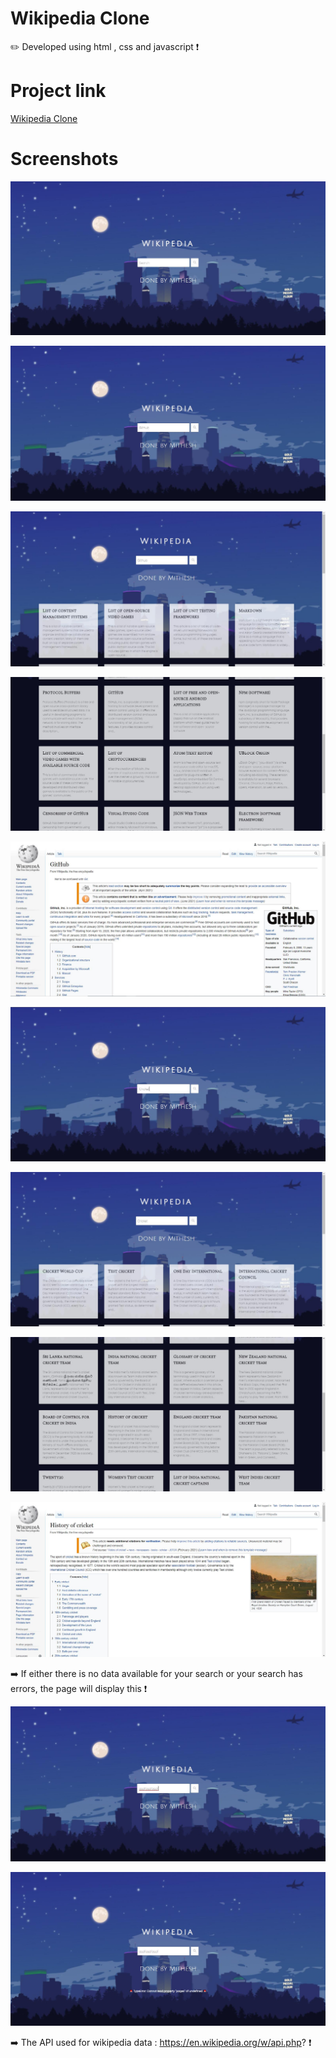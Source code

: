# Wikipedia Clone
✏️ Developed using html , css and javascript ❗

# Project link

<a href="https://mithesh14.github.io/Github-profile/">Wikipedia Clone</a>

# Screenshots 

![screenshots](https://github.com/Mithesh14/Wikipedia-clone/blob/main/images/image1.jpg)

![screenshots](https://github.com/Mithesh14/Wikipedia-clone/blob/main/images/image2.jpg)

![screenshots](https://github.com/Mithesh14/Wikipedia-clone/blob/main/images/image3.jpg)

![screenshots](https://github.com/Mithesh14/Wikipedia-clone/blob/main/images/image4.jpg)

![screenshots](https://github.com/Mithesh14/Wikipedia-clone/blob/main/images/image5.jpg)

![screenshots](https://github.com/Mithesh14/Wikipedia-clone/blob/main/images/image6.jpg)

![screenshots](https://github.com/Mithesh14/Wikipedia-clone/blob/main/images/image7.jpg)

![screenshots](https://github.com/Mithesh14/Wikipedia-clone/blob/main/images/image8.jpg)

![screenshots](https://github.com/Mithesh14/Wikipedia-clone/blob/main/images/image9.jpg)

➡️ If either there is no data available for your search or your search has errors, the page will display this ❗

![screenshots](https://github.com/Mithesh14/Wikipedia-clone/blob/main/images/image10.jpg)

![screenshots](https://github.com/Mithesh14/Wikipedia-clone/blob/main/images/image11.jpg)

➡️ The API used for wikipedia data : https://en.wikipedia.org/w/api.php? ❗

